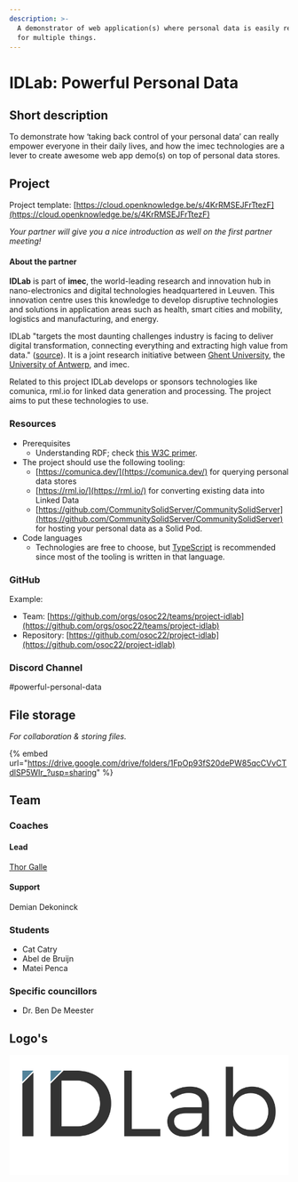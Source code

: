 ```yaml
---
description: >-
  A demonstrator of web application(s) where personal data is easily repurposed
  for multiple things.
---
```


# IDLab: Powerful Personal Data

## Short description

To demonstrate how ‘taking back control of your personal data’ can really empower everyone in their daily lives, and how the imec technologies are a lever to create awesome web app demo(s) on top of personal data stores.&#x20;

## Project

Project template: [https://cloud.openknowledge.be/s/4KrRMSEJFrTtezF](https://cloud.openknowledge.be/s/4KrRMSEJFrTtezF)

_Your partner will give you a nice introduction as well on the first partner meeting!_

#### About the partner

**IDLab** is part of **imec**, the world-leading research and innovation hub in nano-electronics and digital technologies headquartered in Leuven. This innovation centre uses this knowledge to develop disruptive technologies and solutions in application areas such as health, smart cities and mobility, logistics and manufacturing, and energy.

IDLab "targets the most daunting challenges industry is facing to deliver digital transformation, connecting everything and extracting high value from data." ([source](https://www.uantwerpen.be/en/research-groups/idlab/)). It is a joint research initiative between  [Ghent University](https://www.ugent.be/ea/idlab/en), the [University of Antwerp](https://www.uantwerpen.be/en/research-groups/idlab/), and imec.

Related to this project IDLab develops or sponsors technologies like comunica, rml.io for linked data generation and processing. The project aims to put these technologies to use.&#x20;

### Resources

* Prerequisites
  * Understanding RDF; check [this W3C primer](https://www.w3.org/TR/rdf11-primer/).
* The project should use the following tooling:
  * [https://comunica.dev/](https://comunica.dev/) for querying personal data stores
  * [https://rml.io/](https://rml.io/) for converting existing data into Linked Data
  * [https://github.com/CommunitySolidServer/CommunitySolidServer](https://github.com/CommunitySolidServer/CommunitySolidServer) for hosting your personal data as a Solid Pod.
* Code languages
  * Technologies are free to choose, but [TypeScript](https://www.typescriptlang.org/) is recommended since most of the tooling is written in that language.

### GitHub

Example:

* Team: [https://github.com/orgs/osoc22/teams/project-idlab](https://github.com/orgs/osoc22/teams/project-idlab)
* Repository: [https://github.com/osoc22/project-idlab](https://github.com/osoc22/project-idlab)

### **Discord Channel**

\#powerful-personal-data

## File storage

_For collaboration & storing files._&#x20;

{% embed url="https://drive.google.com/drive/folders/1FpOp93fS20dePW85qcCVvCTdlSP5WIr_?usp=sharing" %}

## Team

### Coaches

#### Lead

[Thor Galle](https://thorgalle.me)

#### Support

Demian Dekoninck

### Students

* Cat Catry
* Abel de Bruijn
* Matei Penca

### Specific councillors

* Dr. Ben De Meester

## Logo's

![IDLab Logo SVG](../.gitbook/assets/logo-idlab.svg)

